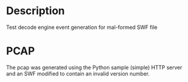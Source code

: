 # Description

Test decode engine event generation for mal-formed SWF file

# PCAP

The pcap was generated using the Python sample (simple) HTTP server
and an SWF modified to contain an invalid version number.
